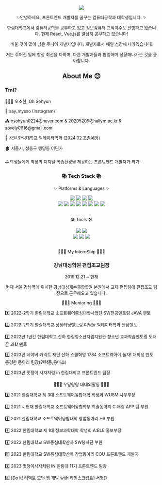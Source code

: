<div align=center>
	<img src="https://capsule-render.vercel.app/api?type=waving&color=auto&height=200&section=header&text=Sohyun's%20Github!&fontSize=90" />	
</div>
<div align=center>
	<p>✨안녕하세요, 프론트엔드 개발자를 꿈꾸는 컴퓨터공학과 대학생입니다. ✨ </p>
	<p> 한림대학교에서 컴퓨터공학을 공부하고 있고 정보컴퓨터 교직이수도 진행하고 있습니다. 현재 React, Vue.js를 열심히 공부하고 있습니다! </p>
	<p> 배울 것이 많이 남은 주니어 개발자입니다. 개발자로서 매일 성장해 나가겠습니다! </p>
	<p> 저는 주어진 일에 항상 최선을 다하며, 다른 개발자들과 협업하며 성장해나가는 것을 좋아합니다.  </p>
</div>
<div align=center>
	<h2> About Me 😊 </h2>
</div>
<div align=left>
	<h3> Tmi? </h3>
	<p>👩🏻‍💻 오소현, Oh Sohyun </p>
	<p>👀 say_mysso (Instagram) </p>
	<p>📤 osohyun0224@naver.com & 20205205@hallym.ac.kr & sovely0616@gmail.com </p>
	<p>🏫 강원 한림대학교 빅데이터학과 (2024.02 조졸예정) </p>
	<p>🏠 서울시, 성동구 행당동 어딘가 </p>
	<p>⛳ 학생들에게 최상의 디지털 학습환경을 제공하는 프론트엔드 개발자가 되기! </p>
</div>
<div align=center>
	<h3>📚 Tech Stack 📚</h3>
	<p>✨ Platforms & Languages ✨</p>
</div>
<div align="center">
	<img src="https://img.shields.io/badge/HTML5-E34F26?style=flat&logo=HTML5&logoColor=white" />
	<img src="https://img.shields.io/badge/CSS3-1572B6?style=flat&logo=CSS3&logoColor=white" />
	<img src="https://img.shields.io/badge/JavaScript-F7DF1E?style=flat&logo=JavaScript&logoColor=white" />
	<img src="https://img.shields.io/badge/jQuery-0769AD?style=flat&logo=jQuery&logoColor=white" />
	<br>
	<img src="https://img.shields.io/badge/MySQL-4479A1?style=flat&logo=MySQL&logoColor=white" />
	<img src="https://img.shields.io/badge/MariaDB-003545?style=flat&logo=MariaDB&logoColor=white" />
	<img src="https://img.shields.io/badge/Linux-FCC624?style=flat&logo=Linux&logoColor=white" />
	<img src="https://img.shields.io/badge/JAVA-FCC624?style=flat&logo=Eclipse IDE&logoColor=#2C2255" />
	<img src="https://img.shields.io/badge/Django-FCC624?style=flat&logo=Django&logoColor=#092E20" />
	<img src="https://img.shields.io/badge/C-FCC624?style=flat&logo=C&logoColor=#A8B9CC" />
	<img src="https://img.shields.io/badge/C++-FCC624?style=flat&logo=C++&logoColor=#00599C" />
	<img src="https://img.shields.io/badge/Kotlin-FCC624?style=flat&logo=Kotlin&logoColor=#7F52FF" />
</div>
<br>
<div align=center>
	<p>🛠 Tools 🛠</p>
</div>
<div align=center>
	<img src="https://img.shields.io/badge/Eclipse%20IDE-2C2255?style=flat&logo=EclipseIDE&logoColor=white" />
	<img src="https://img.shields.io/badge/Visual%20Studio%20Code-007ACC?style=flat&logo=VisualStudioCode&logoColor=white" />
	<br>
	<img src="https://img.shields.io/badge/REACT-F8DC75?style=flat&logo=ReactQuery&logoColor=white" />
	<img src="https://img.shields.io/badge/GitHub-181717?style=flat&logo=GitHub&logoColor=white" />
	<img src="https://img.shields.io/badge/Vue.js-181717?style=flat&logo=Vue.js&logoColor=white" />
</div>
<br>
<div align=center>
	<p>🧑🏻‍💼 My InternShip 🧑🏻‍💼</p>
</div>
<div align=center>
	<h3> 강남대성학원 편집조교팀장 </h3>
	<p> 2019.12.21 ~ 현재 </p>
	<p> 현재 서울 강남역에 위치한 강남대성재수종합학원 본원에서 교재 편집팀에 편집조교 팀장으로 근무해오고 있습니다. </p>
</div>

<div align=center>
	<p>👩🏻‍🏫 Mentoring 👩🏻‍🏫</p>
</div>
<div align=left>
	<p> 1️⃣ 2022-2학기 한림대학교 소프트웨어중심대학사업단 SW전공멘토링 JAVA 멘토 </p>
	<p> 2️⃣ 2022-2학기 한림대학교 상생러닝멘토링 디딤돌 빅데이터학과 전담멘토 </p>
	<p> 3️⃣ 2022년 1년간 한림대학교 산하 한림청소년자립지원관 청소년 교과학습멘토링 도래꿈 과학 멘토 </p>
	<p> 4️⃣ 2023년 네이버 커넥트 재단 산하 스쿨혁명 1784 소프트웨어야 놀자! 대학생 멘토 동경한 동아리 팀장(민락중,용마초) </p>
	<p> 5️⃣ 2023년 멋쟁이 사자처럼 in 한림대학교 프론트엔드 팀장 </p>
</div>
<div align=center>
	<p>🙋🏻‍♀️ 우당탕탕 대내외활동 🙋🏻‍♀️ </p>
</div>
<div align=left>
	<p> 1️⃣ 2021 한림대학교 제 3대 소프트웨어융합대학 학생회 WUSM 사무부장 </p>
	<p> 2️⃣ 2021 ~ 현재 한림대학교 소프트웨어융합학부 학술동아리 C:애랑 APP 팀 부원 </p>
	<p> 3️⃣ 2021 한림대학교 소프트웨어융합대학 창업동아리 HS 부원 </p>
	<p> 4️⃣ 2022 한림대학교 제 1대 정보과학대학 학생회 A:BLE 홍보부장 </p>
	<p> 5️⃣ 2022 한림대학교 SW중심대학산하 SW봉사단 부원 </p>
	<p> 6️⃣ 2023 한림대학교 SW중심대학산하 창업동아리 COU 프론트엔드 개발자 </p>
	<p> 7️⃣ 2023 멋쟁이사자처럼 IN 한림대 11기 프론트엔드 팀장 </p>
	<p> 8️⃣ [Do it!  리엑트 모던 웹 개발 with 타임스크립트] 서평단 </p>
</div>
